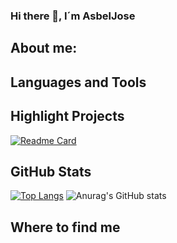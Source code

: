 ### Hi there 👋, I´m AsbelJose

## About me:

## Languages and Tools

## Highlight Projects
[![Readme Card](https://github-readme-stats.vercel.app/api/pin/?username=AsbelJose&repo=marte&theme=dark)](https://github.com/AsbelJose/marte)



<!--
<a href="https://github.com/anuraghazra/github-readme-stats">
  <img align="center" src="https://github-readme-stats.vercel.app/api/pin/?username=anuraghazra&repo=github-readme-stats" />
</a>
<a href="https://github.com/anuraghazra/convoychat">
  <img align="center" src="https://github-readme-stats.vercel.app/api/pin/?username=anuraghazra&repo=convoychat" />
</a>
-->


<!--## My latest post-->
## GitHub Stats
[![Top Langs](https://github-readme-stats.vercel.app/api/top-langs/?username=anuraghazra&layout=compact&theme=dark)](https://github.com/anuraghazra/github-readme-stats)
![Anurag's GitHub stats](https://github-readme-stats.vercel.app/api?username=AsbelJose&count_private=true&show_icons=true&theme=dark)






## Where to find me

<!-- completar con estos github page:
por organizacion:
https://github.com/zumrudu-anka/zumrudu-anka#readme
iconos de lenguaje y tecnologia:
https://github.com/MacroPower/MacroPower
https://github.com/cheesits456/cheesits456
https://github.com/rishavanand/rishavanand
descripcion del perfil:
https://github.com/lucasvazq
manda hacer un dibujo asi sobre ti:
https://github.com/sriharikapu/sriharikapu
https://github.com/arturssmirnovs/arturssmirnovs
puedes hacer un logo tuyo asi:
https://github.com/vaaski/vaaski

leer de tool para abajo
https://github.com/abhisheknaiidu/awesome-github-profile-readme#github-actions-

-->


<!--
**AsbelJose/AsbelJose** is a ✨ _special_ ✨ repository because its `README.md` (this file) appears on your GitHub profile.

Here are some ideas to get you started:

- 🔭 I’m currently working on ...
- 🌱 I’m currently learning ...
- 👯 I’m looking to collaborate on ...
- 🤔 I’m looking for help with ...
- 💬 Ask me about ...
- 📫 How to reach me: ...
- 😄 Pronouns: ...
- ⚡ Fun fact: ...
-->
